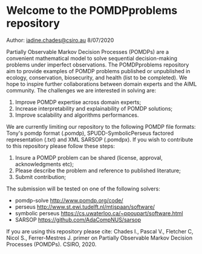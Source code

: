 # Welcome to the POMDPproblems repository
Author: iadine.chades@csiro.au 8/07/2020


Partially Observable Markov Decision Processes (POMDPs) are a convenient mathematical model to solve sequential decision-making problems under imperfect observations. The POMDPproblems repository aim to provide examples of POMDP problems published or unpublished in ecology, conservation, biosecurity, and health (list to be completed). We hope to inspire further collaborations between domain experts and the AIML community. The challenges we are interested in solving are:
1. Improve POMDP expertise across domain experts;
2. Increase interpretability and explainability of POMDP solutions;
3. Improve scalability and algorithms performances.

We are currently limiting our repository to the following POMDP file formats: Tony's pomdp format (.pomdp), SPUDD-SymbolicPerseus factored representation (.txt) and XML SARSOP (.pomdpx). If you wish to contribute to this repository please follow these steps:
1. Insure a POMDP problem can be shared (license, approval, acknowledgments etc);
2. Please describe the problem and reference to published literature;
3. Submit contribution; 

The submission will be tested on one of the following solvers:
- pomdp-solve http://www.pomdp.org/code/
- perseus http://www.st.ewi.tudelft.nl/mtjspaan/software/
- symbolic perseus https://cs.uwaterloo.ca/~ppoupart/software.html
- SARSOP https://github.com/AdaCompNUS/sarsop 

If you are using this repository please cite: 
Chades I., Pascal V., Fletcher C, Nicol S., Ferrer-Mestres J. primer on Partially Observable Markov Decision Processes (POMDPs). CSIRO, 2020.

 
